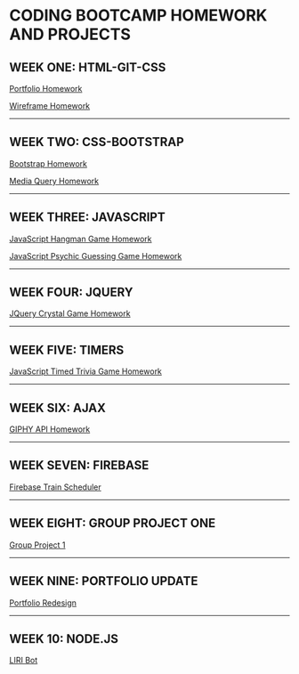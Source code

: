# CODING BOOTCAMP HOMEWORK AND PROJECTS

## WEEK ONE: HTML-GIT-CSS
<a href="https://august-johnson.github.io/01-html-git-css/portfolio/index.html" target="_blank">Portfolio Homework</a>

<a href="https://august-johnson.github.io/01-html-git-css/wireframe/index.html" target="_blank">Wireframe Homework</a>
<hr>

## WEEK TWO: CSS-BOOTSTRAP
<a href="https://august-johnson.github.io/02-css-bootstrap/Bootstrap-Portfolio/index.html" target="_blank">Bootstrap Homework</a>

<a href="https://august-johnson.github.io/02-cs-bootstrap/Responsive-Portfolio/index.html" target="_blank">Media Query Homework</a>
<hr>

## WEEK THREE: JAVASCRIPT
<a href="https://august-johnson.github.io/03-javascript/hangman-game/index.html" target="_blank">JavaScript Hangman Game Homework</a>

<a href="https://august-johnson.github.io/03-javascript/psychic-game/index.html" target="_blank">JavaScript Psychic Guessing Game Homework</a>
<hr>

## WEEK FOUR: JQUERY
<a href="https://august-johnson.github.io/04-jquery/crystal-game/index.html" target="_blank">JQuery Crystal Game Homework</a>
<hr>

## WEEK FIVE: TIMERS
<a href="https://august-johnson.github.io/05-timers/triviagame/index.html" target="_blank">JavaScript Timed Trivia Game Homework</a>
<hr>

## WEEK SIX: AJAX
<a href="https://august-johnson.github.io/06-ajax/GIFtastic/index.html" target="_blank">GIPHY API Homework</a>
<hr>

## WEEK SEVEN: FIREBASE
<a href="https://august-johnson.github.io/07-firebase/train-schedule/index.html" target="_blank">Firebase Train Scheduler</a>
<hr>

## WEEK EIGHT: GROUP PROJECT ONE
<a href="https://sindygeb.github.io/incredible-ninjas/" target="_blank">Group Project 1</a>
<hr>

## WEEK NINE: PORTFOLIO UPDATE
<a href="https://august-johnson.github.io/09-portfolio-update/index.html" target="_blank">Portfolio Redesign</a>
<hr>

## WEEK 10: NODE.JS
<a href="https://github.com/August-Johnson/August-Johnson.github.io/tree/master/10-nodejs">LIRI Bot</a>
